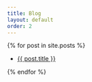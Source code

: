 ```yaml
---
title: Blog
layout: default
order: 2
---
```

{% for post in site.posts %}
<ul>
    <li><a href='{{ site.baseurl }}{{ post.url }}'>{{ post.title }}</a></li>
</ul>
{% endfor %}
